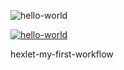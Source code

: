 ![hello-world](https://github.com/SergeyGorbanenko/hexlet-my-first-workflow/actions/workflows/hello-world.yml/badge.svg)

[![hello-world](https://github.com/SergeyGorbanenko/hexlet-my-first-workflow/actions/workflows/hello-world.yml/badge.svg)](https://github.com/SergeyGorbanenko/hexlet-my-first-workflow/actions/workflows/hello-world.yml)

hexlet-my-first-workflow